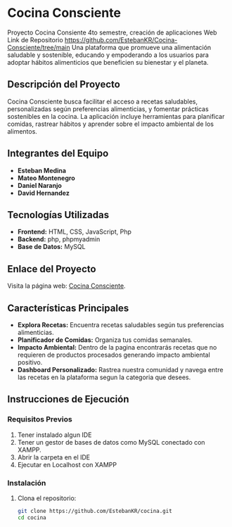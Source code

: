 # Cocina Consciente
Proyecto Cocina Consiente 4to semestre, creación de aplicaciones Web 
Link de Repositorio https://github.com/EstebanKR/Cocina-Consciente/tree/main
Una plataforma que promueve una alimentación saludable y sostenible, educando y empoderando a los usuarios para adoptar hábitos alimenticios que beneficien su bienestar y el planeta.

## Descripción del Proyecto
Cocina Consciente busca facilitar el acceso a recetas saludables, personalizadas según preferencias alimenticias, y fomentar prácticas sostenibles en la cocina. La aplicación incluye herramientas para planificar comidas, rastrear hábitos y aprender sobre el impacto ambiental de los alimentos.

## Integrantes del Equipo
- **Esteban Medina**  
- **Mateo Montenegro**  
- **Daniel Naranjo**  
- **David Hernandez**

## Tecnologías Utilizadas
- **Frontend:** HTML, CSS, JavaScript, Php 
- **Backend:** php, phpmyadmin
- **Base de Datos:** MySQL

## Enlace del Proyecto
Visita la página web: [Cocina Consciente](https://cocinaconciente.site).

## Características Principales
- **Explora Recetas:** Encuentra recetas saludables según tus preferencias alimenticias.  
- **Planificador de Comidas:** Organiza tus comidas semanales.  
- **Impacto Ambiental:** Dentro de la pagina encontrarás recetas que no requieren de productos procesados generando impacto ambiental positivo. 
- **Dashboard Personalizado:** Rastrea nuestra comunidad y navega entre las recetas en la plataforma segun la categoria que desees.

## Instrucciones de Ejecución
### Requisitos Previos
1. Tener instalado algun IDE
2. Tener un gestor de bases de datos como MySQL conectado con XAMPP.
3. Abrir la carpeta en el IDE
4. Ejecutar en Localhost con XAMPP

### Instalación
1. Clona el repositorio:
   ```bash
   git clone https://github.com/EstebanKR/cocina.git
   cd cocina
